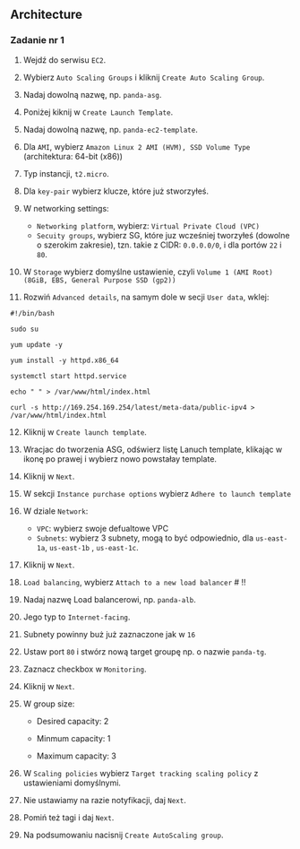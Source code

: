 ## Architecture

### Zadanie nr 1

1. Wejdź do serwisu `EC2`.

2. Wybierz `Auto Scaling Groups` i kliknij `Create Auto Scaling Group`.

3. Nadaj dowolną nazwę, np. `panda-asg`.

4. Poniżej kiknij w `Create Launch Template`.

5. Nadaj dowolną nazwę, np. `panda-ec2-template`.

6. Dla `AMI`, wybierz `Amazon Linux 2 AMI (HVM), SSD Volume Type` (architektura: 64-bit (x86))

7. Typ instancji, `t2.micro`.

8. Dla `key-pair` wybierz klucze, które już stworzyłeś.

9. W networking settings:

    *  `Networking platform`, wybierz: `Virtual Private Cloud (VPC)`
    * `Secuity groups`, wybierz SG, które juz wcześniej tworzyłeś (dowolne o szerokim zakresie), tzn. takie z CIDR: `0.0.0.0/0`, i dla portów `22` i `80`.

10. W `Storage` wybierz domyślne ustawienie, czyli `Volume 1 (AMI Root) (8GiB, EBS, General Purpose SSD (gp2))`

11. Rozwiń `Advanced details`, na samym dole w secji `User data`, wklej:

```
#!/bin/bash

sudo su

yum update -y

yum install -y httpd.x86_64

systemctl start httpd.service

echo " " > /var/www/html/index.html

curl -s http://169.254.169.254/latest/meta-data/public-ipv4 > /var/www/html/index.html
```

12. Kliknij w `Create launch template`.

13. Wracjac do tworzenia ASG, odświerz listę Lanuch template, klikając w ikonę po prawej i wybierz nowo powstałay template.

14. Kliknij w `Next`.

15. W sekcji `Instance purchase options` wybierz `Adhere to launch template`

16. W dziale `Network`:

    * `VPC`: wybierz swoje defualtowe VPC
    * `Subnets`: wybierz 3 subnety, mogą to być odpowiednio, dla `us-east-1a`, `us-east-1b` , `us-east-1c`.

17. Kliknij w `Next`.

18. `Load balancing`, wybierz `Attach to a new load balancer`  # !!

19. Nadaj nazwę Load balancerowi, np. `panda-alb`.

20. Jego typ to `Internet-facing`.

21. Subnety powinny buż już zaznaczone jak w `16`

22. Ustaw port `80` i stwórz nową target groupę np. o nazwie `panda-tg`.

23. Zaznacz checkbox w `Monitoring`.

23. Kliknij w `Next`.

24. W group size:

    * Desired capacity: 2

    * Minmum capacity: 1

    * Maximum capacity: 3

25. W `Scaling policies` wybierz `Target tracking scaling policy` z ustawieniami domyślnymi.

26. Nie ustawiamy na razie notyfikacji, daj `Next`.

27. Pomiń też tagi i daj `Next`.

28. Na podsumowaniu nacisnij `Create AutoScaling group`.

